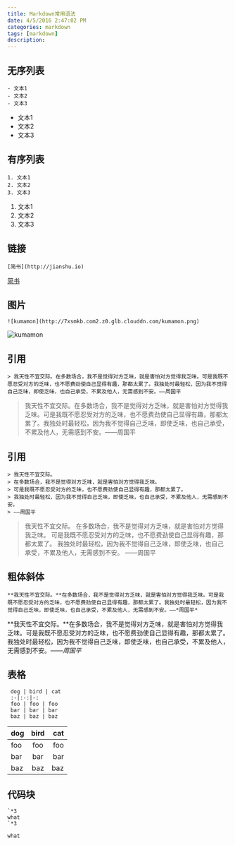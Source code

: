 ```yaml
---
title: Markdown常用语法
date: 4/5/2016 2:47:02 PM 
categories: markdown
tags: [markdown]
description: 
---
```


## 无序列表
```
- 文本1
- 文本2
- 文本3
```

- 文本1
- 文本2
- 文本3

## 有序列表
```
1. 文本1
2. 文本2
3. 文本3
```
1. 文本1
2. 文本2
3. 文本3

<!-- more -->

## 链接
```
[简书](http://jianshu.io)
```
[简书](http://jianshu.io)

## 图片
```
![kumamon](http://7xsmkb.com2.z0.glb.clouddn.com/kumamon.png)
```
![kumamon](http://7xsmkb.com2.z0.glb.clouddn.com/kumamon.png)

## 引用
```
> 我天性不宜交际。在多数场合，我不是觉得对方乏味，就是害怕对方觉得我乏味。可是我既不愿忍受对方的乏味，也不愿费劲使自己显得有趣，那都太累了。我独处时最轻松，因为我不觉得自己乏味，即使乏味，也自己承受，不累及他人，无需感到不安。——周国平
```
> 我天性不宜交际。在多数场合，我不是觉得对方乏味，就是害怕对方觉得我乏味。可是我既不愿忍受对方的乏味，也不愿费劲使自己显得有趣，那都太累了。我独处时最轻松，因为我不觉得自己乏味，即使乏味，也自己承受，不累及他人，无需感到不安。——周国平

## 引用
```
> 我天性不宜交际。
> 在多数场合，我不是觉得对方乏味，就是害怕对方觉得我乏味。
> 可是我既不愿忍受对方的乏味，也不愿费劲使自己显得有趣，那都太累了。
> 我独处时最轻松，因为我不觉得自己乏味，即使乏味，也自己承受，不累及他人，无需感到不安。
> ——周国平
```
> 我天性不宜交际。
> 在多数场合，我不是觉得对方乏味，就是害怕对方觉得我乏味。
> 可是我既不愿忍受对方的乏味，也不愿费劲使自己显得有趣，那都太累了。
> 我独处时最轻松，因为我不觉得自己乏味，即使乏味，也自己承受，不累及他人，无需感到不安。
> ——周国平

## 粗体斜体
```
**我天性不宜交际。**在多数场合，我不是觉得对方乏味，就是害怕对方觉得我乏味。可是我既不愿忍受对方的乏味，也不愿费劲使自己显得有趣，那都太累了。我独处时最轻松，因为我不觉得自己乏味，即使乏味，也自己承受，不累及他人，无需感到不安。——*周国平*
```
**我天性不宜交际。**在多数场合，我不是觉得对方乏味，就是害怕对方觉得我乏味。可是我既不愿忍受对方的乏味，也不愿费劲使自己显得有趣，那都太累了。我独处时最轻松，因为我不觉得自己乏味，即使乏味，也自己承受，不累及他人，无需感到不安。——*周国平*

## 表格
```
 dog | bird | cat
 :-|:-:|-:
 foo | foo | foo
 bar | bar | bar
 baz | baz | baz
```
 dog | bird | cat
 :-|:-:|-:
 foo | foo | foo
 bar | bar | bar
 baz | baz | baz

## 代码块
```
`*3
what
`*3
```

```
what
```